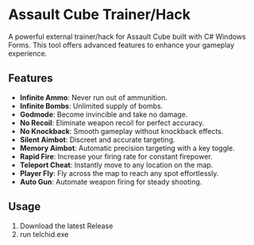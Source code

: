 # Assault Cube Trainer/Hack

A powerful external trainer/hack for Assault Cube built with C# Windows Forms. This tool offers advanced features to enhance your gameplay experience.

## Features

- **Infinite Ammo**: Never run out of ammunition.
- **Infinite Bombs**: Unlimited supply of bombs.
- **Godmode**: Become invincible and take no damage.
- **No Recoil**: Eliminate weapon recoil for perfect accuracy.
- **No Knockback**: Smooth gameplay without knockback effects.
- **Silent Aimbot**: Discreet and accurate targeting.
- **Memory Aimbot**: Automatic precision targeting with a key toggle.
- **Rapid Fire**: Increase your firing rate for constant firepower.
- **Teleport Cheat**: Instantly move to any location on the map.
- **Player Fly**: Fly across the map to reach any spot effortlessly.
- **Auto Gun**: Automate weapon firing for steady shooting.

## Usage

1. Download the latest Release
2. run telchid.exe
